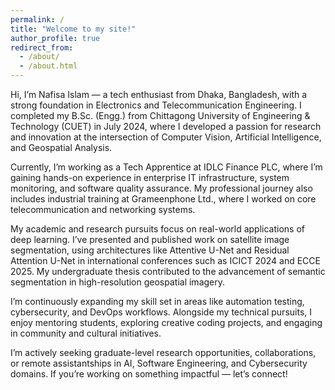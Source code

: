 ```yaml
---
permalink: /
title: "Welcome to my site!"
author_profile: true
redirect_from: 
  - /about/
  - /about.html
---
```


Hi, I’m Nafisa Islam — a tech enthusiast from Dhaka, Bangladesh, with a strong foundation in Electronics and Telecommunication Engineering. I completed my B.Sc. (Engg.) from Chittagong University of Engineering & Technology (CUET) in July 2024, where I developed a passion for research and innovation at the intersection of Computer Vision, Artificial Intelligence, and Geospatial Analysis.

Currently, I’m working as a Tech Apprentice at IDLC Finance PLC, where I’m gaining hands-on experience in enterprise IT infrastructure, system monitoring, and software quality assurance. My professional journey also includes industrial training at Grameenphone Ltd., where I worked on core telecommunication and networking systems.

My academic and research pursuits focus on real-world applications of deep learning. I’ve presented and published work on satellite image segmentation, using architectures like Attentive U-Net and Residual Attention U-Net in international conferences such as ICICT 2024 and ECCE 2025. My undergraduate thesis contributed to the advancement of semantic segmentation in high-resolution geospatial imagery.

I’m continuously expanding my skill set in areas like automation testing, cybersecurity, and DevOps workflows. Alongside my technical pursuits, I enjoy mentoring students, exploring creative coding projects, and engaging in community and cultural initiatives.

I’m actively seeking graduate-level research opportunities, collaborations, or remote assistantships in AI, Software Engineering, and Cybersecurity domains. If you’re working on something impactful — let’s connect!
